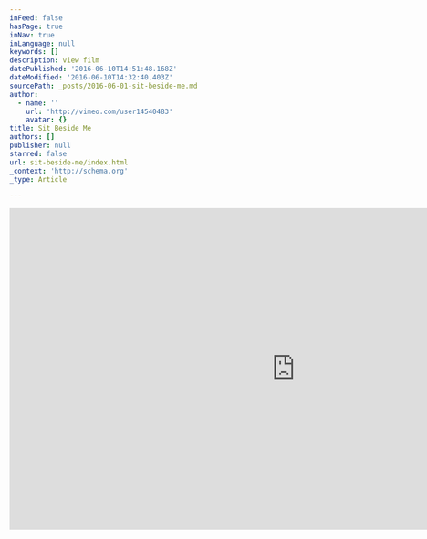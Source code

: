```yaml
---
inFeed: false
hasPage: true
inNav: true
inLanguage: null
keywords: []
description: view film
datePublished: '2016-06-10T14:51:48.168Z'
dateModified: '2016-06-10T14:32:40.403Z'
sourcePath: _posts/2016-06-01-sit-beside-me.md
author:
  - name: ''
    url: 'http://vimeo.com/user14540483'
    avatar: {}
title: Sit Beside Me
authors: []
publisher: null
starred: false
url: sit-beside-me/index.html
_context: 'http://schema.org'
_type: Article

---
```

<iframe src="https://cdn.embedly.com/widgets/media.html?src=https%3A%2F%2Fplayer.vimeo.com%2Fvideo%2F93120546&amp;url=https%3A%2F%2Fplayer.vimeo.com%2Fvideo%2F93120546%22&amp;image=http%3A%2F%2Fi.vimeocdn.com%2Fvideo%2F473098801_960.jpg&amp;key=b7d04c9b404c499eba89ee7072e1c4f7&amp;type=text%2Fhtml&amp;schema=vimeo" width="1000" height="563" scrolling="no" frameborder="0" allowfullscreen="" style=""></iframe>